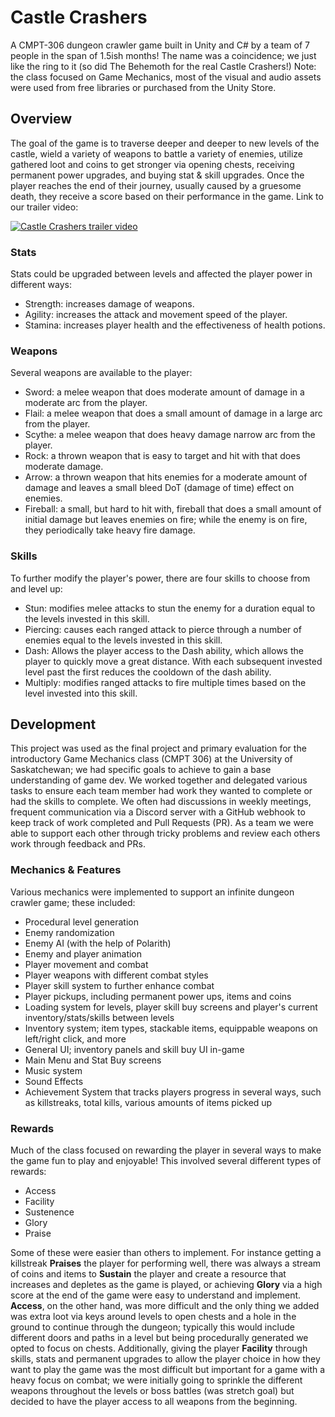 # Castle Crashers

A CMPT-306 dungeon crawler game built in Unity and C# by a team of 7 people in the span of 1.5ish months!
The name was a coincidence; we just like the ring to it (so did The Behemoth for the real Castle Crashers!)
Note: the class focused on Game Mechanics, most of the visual and audio assets were used from free libraries or purchased from the Unity Store.

## Overview
The goal of the game is to traverse deeper and deeper to new levels of the castle, wield a variety of weapons to battle a variety of enemies, utilize gathered loot and coins to get stronger via opening chests, receiving permanent power upgrades, and buying stat & skill upgrades. Once the player reaches the end of their journey, usually caused by a gruesome death, they receive a score based on their performance in the game.
Link to our trailer video:

[![Castle Crashers trailer video](http://img.youtube.com/vi/27xrTJ3nenE/0.jpg)](http://www.youtube.com/watch?v=27xrTJ3nenE)

### Stats
Stats could be upgraded between levels and affected the player power in different ways:
- Strength: increases damage of weapons. 
- Agility: increases the attack and movement speed of the player.
- Stamina: increases player health and the effectiveness of health potions.

### Weapons
Several weapons are available to the player:
- Sword: a melee weapon that does moderate amount of damage in a moderate arc from the player.
- Flail: a melee weapon that does a small amount of damage in a large arc from the player.
- Scythe: a melee weapon that does heavy damage narrow arc from the player.
- Rock: a thrown weapon that is easy to target and hit with that does moderate damage.
- Arrow: a thrown weapon that hits enemies for a moderate amount of damage and leaves a small bleed DoT (damage of time) effect on enemies.
- Fireball: a small, but hard to hit with, fireball that does a small amount of initial damage but leaves enemies on fire; while the enemy is on fire, they periodically take heavy fire damage.

### Skills
To further modify the player's power, there are four skills to choose from and level up:
- Stun: modifies melee attacks to stun the enemy for a duration equal to the levels invested in this skill.
- Piercing: causes each ranged attack to pierce through a number of enemies equal to the levels invested in this skill.
- Dash: Allows the player access to the Dash ability, which allows the player to quickly move a great distance. With each subsequent invested level past the first reduces the cooldown of the dash ability.
- Multiply: modifies ranged attacks to fire multiple times based on the level invested into this skill.

## Development
This project was used as the final project and primary evaluation for the introductory Game Mechanics class (CMPT 306) at the University of Saskatchewan; we had specific goals to achieve to gain a base understanding of game dev. We worked together and delegated various tasks to ensure each team member had work they wanted to complete or had the skills to complete. We often had discussions in weekly meetings, frequent communication via a Discord server with a GitHub webhook to keep track of work completed and Pull Requests (PR). As a team we were able to support each other through tricky problems and review each others work through feedback and PRs.  

### Mechanics & Features
Various mechanics were implemented to support an infinite dungeon crawler game; these included:
- Procedural level generation
- Enemy randomization
- Enemy AI (with the help of Polarith)
- Enemy and player animation
- Player movement and combat
- Player weapons with different combat styles
- Player skill system to further enhance combat
- Player pickups, including permanent power ups, items and coins
- Loading system for levels, player skill buy screens and player's current inventory/stats/skills between levels
- Inventory system; item types, stackable items, equippable weapons on left/right click, and more
- General UI; inventory panels and skill buy UI in-game
- Main Menu and Stat Buy screens
- Music system
- Sound Effects
- Achievement System that tracks players progress in several ways, such as killstreaks, total kills, various amounts of items picked up


### Rewards
Much of the class focused on rewarding the player in several ways to make the game fun to play and enjoyable! This involved several different types of rewards:
- Access
- Facility
- Sustenence
- Glory
- Praise

Some of these were easier than others to implement. For instance getting a killstreak **Praises** the player for performing well, there was always a stream of coins and items to **Sustain** the player and create a resource that increases and depletes as the game is played, or achieving **Glory** via a high score at the end of the game were easy to understand and implement. **Access**, on the other hand, was more difficult and the only thing we added was extra loot via keys around levels to open chests and a hole in the ground to continue through the dungeon; typically this would include different doors and paths in a level but being procedurally generated we opted to focus on chests. Additionally, giving the player **Facility** through skills, stats and permanent upgrades to allow the player choice in how they want to play the game was the most difficult but important for a game with a heavy focus on combat; we were initially going to sprinkle the different weapons throughout the levels or boss battles (was stretch goal) but decided to have the player access to all weapons from the beginning.
